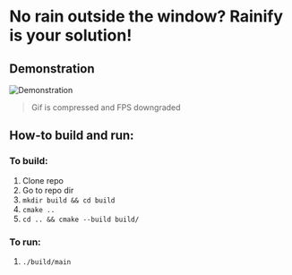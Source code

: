 # No rain outside the window? Rainify is your solution!
## Demonstration
![Demonstration](https://github.com/dudozermaks/dudozermaks.github.io/blob/master/assets/gifs/rainify_1.0.0.gif)
> Gif is compressed and FPS downgraded
## How-to build and run:
### To build:
1. Clone repo
2. Go to repo dir
3. `mkdir build && cd build`
4. `cmake ..`
5. `cd .. && cmake --build build/`
### To run:
1. `./build/main`
